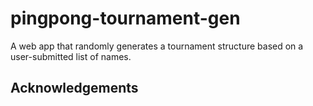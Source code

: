 # pingpong-tournament-gen
A web app that randomly generates a tournament structure based on a user-submitted list of names.

## Acknowledgements
